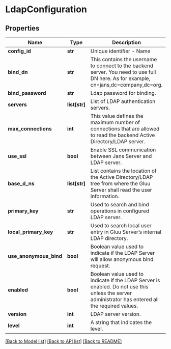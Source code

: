 # LdapConfiguration

## Properties
Name | Type | Description | Notes
------------ | ------------- | ------------- | -------------
**config_id** | **str** | Unique identifier - Name | [optional] 
**bind_dn** | **str** | This contains the username to connect to the backend server. You need to use full DN here. As for example, cn&#x3D;jans,dc&#x3D;company,dc&#x3D;org. | [optional] 
**bind_password** | **str** | Ldap password for binding. | [optional] 
**servers** | **list[str]** | List of LDAP authentication servers. | [optional] 
**max_connections** | **int** | This value defines the maximum number of connections that are allowed to read the backend Active Directory/LDAP server. | [optional] [default to 2]
**use_ssl** | **bool** | Enable SSL communication between Jans Server and LDAP server. | [optional] 
**base_d_ns** | **list[str]** | List contains the location of the Active Directory/LDAP tree from where the Gluu Server shall read the user information. | [optional] 
**primary_key** | **str** | Used to search and bind operations in configured LDAP server. | [optional] 
**local_primary_key** | **str** | Used to search local user entry in Gluu Server’s internal LDAP directory. | [optional] 
**use_anonymous_bind** | **bool** | Boolean value used to indicate if the LDAP Server will allow anonymous bind request. | [optional] 
**enabled** | **bool** | Boolean value used to indicate if the LDAP Server is enabled. Do not use this unless the server administrator has entered all the required values. | [optional] 
**version** | **int** | LDAP server version. | [optional] 
**level** | **int** | A string that indicates the level. | [optional] 

[[Back to Model list]](../README.md#documentation-for-models) [[Back to API list]](../README.md#documentation-for-api-endpoints) [[Back to README]](../README.md)

